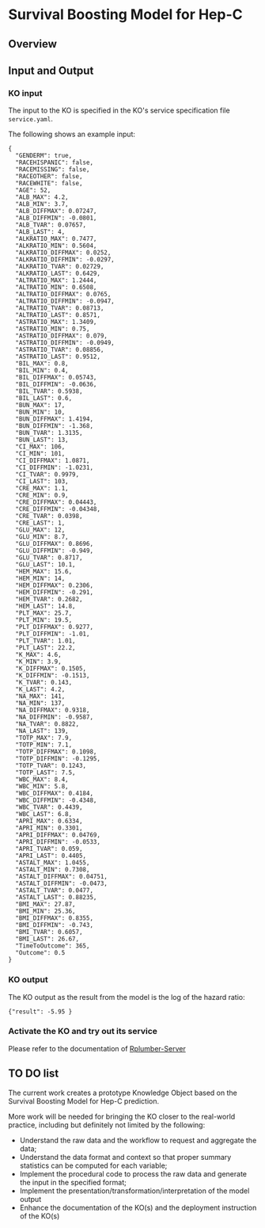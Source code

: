 # Survival Boosting Model for Hep-C

## Overview


## Input and Output

### KO input
The input to the KO is specified in the KO's service specification file `service.yaml`.

The following shows an example input:
```
{
  "GENDERM": true,
  "RACEHISPANIC": false,
  "RACEMISSING": false,
  "RACEOTHER": false,
  "RACEWHITE": false,
  "AGE": 52,
  "ALB_MAX": 4.2,
  "ALB_MIN": 3.7,
  "ALB_DIFFMAX": 0.07247,
  "ALB_DIFFMIN": -0.0801,
  "ALB_TVAR": 0.07657,
  "ALB_LAST": 4,
  "ALKRATIO_MAX": 0.7477,
  "ALKRATIO_MIN": 0.5604,
  "ALKRATIO_DIFFMAX": 0.0252,
  "ALKRATIO_DIFFMIN": -0.0297,
  "ALKRATIO_TVAR": 0.02729,
  "ALKRATIO_LAST": 0.6429,
  "ALTRATIO_MAX": 1.2444,
  "ALTRATIO_MIN": 0.6508,
  "ALTRATIO_DIFFMAX": 0.0765,
  "ALTRATIO_DIFFMIN": -0.0947,
  "ALTRATIO_TVAR": 0.08713,
  "ALTRATIO_LAST": 0.8571,
  "ASTRATIO_MAX": 1.3409,
  "ASTRATIO_MIN": 0.75,
  "ASTRATIO_DIFFMAX": 0.079,
  "ASTRATIO_DIFFMIN": -0.0949,
  "ASTRATIO_TVAR": 0.08856,
  "ASTRATIO_LAST": 0.9512,
  "BIL_MAX": 0.8,
  "BIL_MIN": 0.4,
  "BIL_DIFFMAX": 0.05743,
  "BIL_DIFFMIN": -0.0636,
  "BIL_TVAR": 0.5938,
  "BIL_LAST": 0.6,
  "BUN_MAX": 17,
  "BUN_MIN": 10,
  "BUN_DIFFMAX": 1.4194,
  "BUN_DIFFMIN": -1.368,
  "BUN_TVAR": 1.3135,
  "BUN_LAST": 13,
  "CI_MAX": 106,
  "CI_MIN": 101,
  "CI_DIFFMAX": 1.0871,
  "CI_DIFFMIN": -1.0231,
  "CI_TVAR": 0.9979,
  "CI_LAST": 103,
  "CRE_MAX": 1.1,
  "CRE_MIN": 0.9,
  "CRE_DIFFMAX": 0.04443,
  "CRE_DIFFMIN": -0.04348,
  "CRE_TVAR": 0.0398,
  "CRE_LAST": 1,
  "GLU_MAX": 12,
  "GLU_MIN": 8.7,
  "GLU_DIFFMAX": 0.8696,
  "GLU_DIFFMIN": -0.949,
  "GLU_TVAR": 0.8717,
  "GLU_LAST": 10.1,
  "HEM_MAX": 15.6,
  "HEM_MIN": 14,
  "HEM_DIFFMAX": 0.2306,
  "HEM_DIFFMIN": -0.291,
  "HEM_TVAR": 0.2682,
  "HEM_LAST": 14.8,
  "PLT_MAX": 25.7,
  "PLT_MIN": 19.5,
  "PLT_DIFFMAX": 0.9277,
  "PLT_DIFFMIN": -1.01,
  "PLT_TVAR": 1.01,
  "PLT_LAST": 22.2,
  "K_MAX": 4.6,
  "K_MIN": 3.9,
  "K_DIFFMAX": 0.1505,
  "K_DIFFMIN": -0.1513,
  "K_TVAR": 0.143,
  "K_LAST": 4.2,
  "NA_MAX": 141,
  "NA_MIN": 137,
  "NA_DIFFMAX": 0.9318,
  "NA_DIFFMIN": -0.9587,
  "NA_TVAR": 0.8822,
  "NA_LAST": 139,
  "TOTP_MAX": 7.9,
  "TOTP_MIN": 7.1,
  "TOTP_DIFFMAX": 0.1098,
  "TOTP_DIFFMIN": -0.1295,
  "TOTP_TVAR": 0.1243,
  "TOTP_LAST": 7.5,
  "WBC_MAX": 8.4,
  "WBC_MIN": 5.8,
  "WBC_DIFFMAX": 0.4184,
  "WBC_DIFFMIN": -0.4348,
  "WBC_TVAR": 0.4439,
  "WBC_LAST": 6.8,
  "APRI_MAX": 0.6334,
  "APRI_MIN": 0.3301,
  "APRI_DIFFMAX": 0.04769,
  "APRI_DIFFMIN": -0.0533,
  "APRI_TVAR": 0.059,
  "APRI_LAST": 0.4405,
  "ASTALT_MAX": 1.0455,
  "ASTALT_MIN": 0.7308,
  "ASTALT_DIFFMAX": 0.04751,
  "ASTALT_DIFFMIN": -0.0473,
  "ASTALT_TVAR": 0.0477,
  "ASTALT_LAST": 0.88235,
  "BMI_MAX": 27.87,
  "BMI_MIN": 25.36,
  "BMI_DIFFMAX": 0.8355,
  "BMI_DIFFMIN": -0.743,
  "BMI_TVAR": 0.6057,
  "BMI_LAST": 26.67,
  "TimeToOutcome": 365,
  "Outcome": 0.5
}
```

### KO output
The KO output as the result from the model is the log of the hazard ratio:
```
{"result": -5.95 }
```

### Activate the KO and try out its service

Please refer to the documentation of [Rplumber-Server](./)


## TO DO list

The current work creates a prototype Knowledge Object based on the Survival Boosting Model for Hep-C prediction.

More work will be needed for bringing the KO closer to the real-world practice, including but definitely not limited by the following:
- Understand the raw data and the workflow to request and aggregate the data;
- Understand the data format and context so that proper summary statistics can be computed for each variable;
- Implement the procedural code to process the raw data and generate the input in the specified format;
- Implement the presentation/transformation/interpretation of the model output
- Enhance the documentation of the KO(s) and the deployment instruction of the KO(s)

